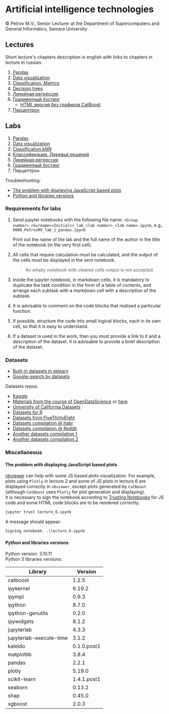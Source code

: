 # Artificial intelligence technologies  

© Petrov M.V., Senior Lecturer at the Department of Supercomputers and General Informatics, Samara University

## Lectures

Short lecture's chapters description in english with links to chapters in lecture in russian.  

1. [Pandas](lectures/lecture_1/lecture_1_en.md)
2. [Data visualization](lectures/lecture_2/lecture_2_en.md)
3. [Classification. Metrics](lectures/lecture_3/lecture_3_en.md)
4. [Decision trees](lectures/lecture_4/lecture_4_en.md)
5. [Линейная регрессия](lectures/lecture_5/lecture_5.ipynb)
6. [Градиентный бустинг](lectures/lecture_6/lecture_6.ipynb)
   - [HTML версия без графиков CatBoost](lectures/lecture_6/lecture_6.html)
7. [Перцептрон](lectures/lecture_7/lecture_7.ipynb)

## Labs

1. [Pandas](labs/lab_1_en.md)
2. [Data visualization](labs/lab_2_en.md)
3. [Classification *kNN*](labs/lab_3_en.md)
4. [Классификация. Деревья решений](labs/lab_4.md)
5. [Линейная регрессия](labs/lab_5.md)
6. [Градиентный бустинг](labs/lab_6.md)
7. Перцептрон

Troubleshooting:
- [The problem with displaying JavaScript based plots](#the-problem-with-displaying-javascript-based-plots)
- [Python and libraries versions](#python-and-libraries-versions)

### Requirements for labs

1. Send jupyter notebooks with the following file name: `<Group number>_<Surname><Initials>_lab_<lab number>_<lab name>.ipynb`, e.g., `0000_PetrovMV_lab_1_pandas.ipynb`
   
   Print out the name of the lab and the full name of the author in the title of the notebook (in the very first cell).

2. All cells that require calculation must be calculated, and the output of the cells must be displayed in the sent notebook.
   > An empty notebook with cleared cells output is not accepted.

3. Inside the jupyter notebook, in markdown cells, it is mandatory to duplicate the task condition in the form of a table of contents, and arrange each subtask with a markdown cell with a description of the subtask.

4. It is advisable to comment on the code blocks that realised a particular function.

5. If possible, structure the code into small logical blocks, each in its own cell, so that it is easy to understand.

6. If a dataset is used in the work, then you must provide a link to it and a description of the dataset. 
It is advisable to provide a brief description of the dataset.

### Datasets

- [Built-in datasets in sklearn](https://scikit-learn.org/stable/datasets)
- [Google-search by datasets](https://datasetsearch.research.google.com/)

Datasets repos:
- [Kaggle](https://www.kaggle.com/datasets)
- [Materials from the course of OpenDataScience](https://nbviewer.org/github/Yorko/mlcourse.ai/tree/main/data/) or [here](https://github.com/Yorko/mlcourse.ai/tree/master/data/)
- [University of California Datasets](https://archive.ics.uci.edu/ml/datasets)
- [Datasets for R](https://vincentarelbundock.github.io/Rdatasets/datasets.html)
- [Datasets from FiveThirtyEight](https://data.fivethirtyeight.com/)
- [Datasets compilation @ habr](https://habr.com/ru/post/452740)
- [Datasets compilation @ Reddit](https://www.reddit.com/r/datasets/)
- [Another datasets compilation 1](https://towardsai.net/p/machine-learning/best-free-datasets-for-machine-learning-and-data-science/stanfordai/3451/)
- [Another datasets compilation 2](https://towardsdatascience.com/top-sources-for-machine-learning-datasets-bb6d0dc3378b)

### Miscellaneous

#### The problem with displaying JavaScript based plots

[nbviewer](https://nbviewer.org/) can help with some JS based plots visualization. For example, plots using `Plotly` in lecture 2 and some of JS plots in lecture 6 are displayed correctly in `nbviewer`, except plots generated by `CatBoost` (although `CatBoost` uses `Plotly` for plot generation and displaying).  
It is necessary to sign the notebook according to [Trusting Notebooks](https://jupyter-notebook.readthedocs.io/en/latest/notebook.html#trusting-notebooks) for JS code and some HTML code blocks are to be rendered correctly:
```bash
jupyter trust lecture_6.ipynb
```
A message should appear:
```bash
Signing notebook: .\lecture_6.ipynb
```

#### Python and libraries versions

Python version: 3.10.11  
Python 3 libraries versions:

| Library                 | Version     |
|-------------------------|-------------|
| catboost                | 1.2.5       |
| ipykernel               | 6.19.2      |
| ipympl                  | 0.9.3       |
| ipython                 | 8.7.0       |
| ipython-genutils        | 0.2.0       |
| ipywidgets              | 8.1.2       |
| jupyterlab              | 4.3.3       |
| jupyterlab-execute-time | 3.1.2       |
| kaleido                 | 0.1.0.post1 |
| matplotlib              | 3.8.4       |
| pandas                  | 2.2.1       |
| plotly                  | 5.19.0      |
| scikit-learn            | 1.4.1.post1 |
| seaborn                 | 0.13.2      |
| shap                    | 0.45.0      |
| xgboost                 | 2.0.3       |